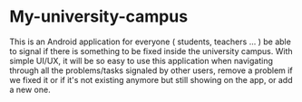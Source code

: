 # My-university-campus
This is an Android application for everyone ( students, teachers ... ) be able to signal
if there is something to be fixed inside the university campus.
With simple UI/UX, it will be so easy to use this application when navigating through all the problems/tasks signaled by other users, 
remove a problem if we fixed it or if it's not existing anymore but still showing on the app, or add a new one.
